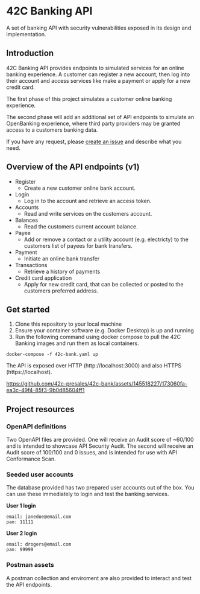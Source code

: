# 42C Banking API

A set of banking API with security vulnerabilities exposed in its design and implementation. 

## Introduction ##
42C Banking API provides endpoints to simulated services for an online banking experience. A customer can register a new account, then log into their account and access services like make a payment or apply for a new credit card. 

The first phase of this project simulates a customer online banking experience. 

The second phase will add an additional set of API endpoints to simulate an OpenBanking experience, where third party providers may be granted access to a customers banking data. 

If you have any request, please [create an issue](https://github.com/anthony-42crunch/42c-bank/issues/new) and describe what you need.

## Overview of the API endpoints (v1) ##

- Register
  - Create a new customer online bank account.
- Login
  - Log in to the account and retrieve an access token.
- Accounts
  - Read and write services on the customers account.
- Balances
  - Read the customers current account balance.
- Payee
  - Add or remove a contact or a utility account (e.g. electricty) to the customers list of payees for bank transfers.
- Payment
  - Initiate an online bank transfer
- Transactions
  - Retrieve a history of payments
- Credit card application
  - Apply for new credit card, that can be collected or posted to the customers preferred address.

## Get started ## 
1. Clone this repository to your local machine
2. Ensure your container software (e.g. Docker Desktop) is up and running
3. Run the following command using docker compose to pull the 42C Banking images and run them as local containers.

```
docker-compose -f 42c-bank.yaml up
```

The API is exposed over HTTP (http://localhost:3000) and also HTTPS (https://localhost).

https://github.com/42c-presales/42c-bank/assets/145518227/173060fa-ea3c-49f4-85f3-9b0d85604ff1

## Project resources ## 

### OpenAPI definitions ###
Two OpenAPI files are provided. One will receive an Audit score of ~60/100 and is intended to showcase API Security Audit. The second will receive an Audit score of 100/100 and 0 issues, and is intended for use with API Conformance Scan. 

### Seeded user accounts ### 
The database provided has two prepared user accounts out of the box. You can use these immediately to login and test the banking services. 

**User 1 login**
```
email: janedoe@email.com
pan: 11111 
```

**User 2 login**
```
email: drogers@email.com
pan: 99999
```

### Postman assets ###
A postman collection and enviroment are also provided to interact and test the API endpoints.  
